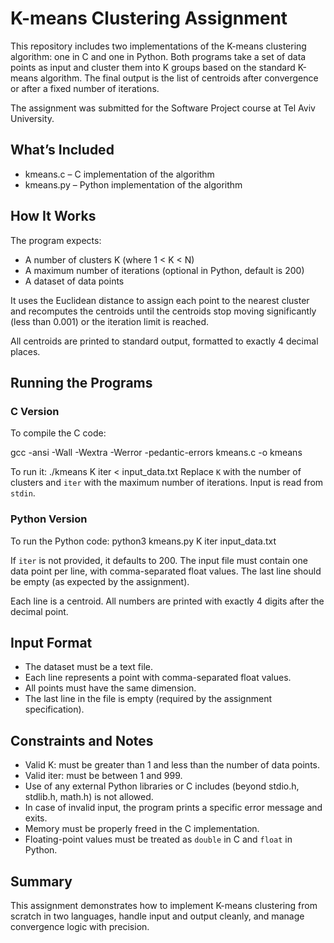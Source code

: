 # K-means Clustering Assignment

This repository includes two implementations of the K-means clustering algorithm: one in C and one in Python. Both programs take a set of data points as input and cluster them into K groups based on the standard K-means algorithm. The final output is the list of centroids after convergence or after a fixed number of iterations.

The assignment was submitted for the Software Project course at Tel Aviv University.

## What’s Included

- kmeans.c – C implementation of the algorithm
- kmeans.py – Python implementation of the algorithm

## How It Works

The program expects:
- A number of clusters K (where 1 < K < N)
- A maximum number of iterations (optional in Python, default is 200)
- A dataset of data points

It uses the Euclidean distance to assign each point to the nearest cluster and recomputes the centroids until the centroids stop moving significantly (less than 0.001) or the iteration limit is reached.

All centroids are printed to standard output, formatted to exactly 4 decimal places.

## Running the Programs

### C Version

To compile the C code:

gcc -ansi -Wall -Wextra -Werror -pedantic-errors kmeans.c -o kmeans

To run it:
./kmeans K iter < input_data.txt
Replace `K` with the number of clusters and `iter` with the maximum number of iterations. Input is read from `stdin`.

### Python Version

To run the Python code:
python3 kmeans.py K iter input_data.txt

If `iter` is not provided, it defaults to 200. The input file must contain one data point per line, with comma-separated float values. The last line should be empty (as expected by the assignment).

Each line is a centroid. All numbers are printed with exactly 4 digits after the decimal point.

## Input Format

- The dataset must be a text file.
- Each line represents a point with comma-separated float values.
- All points must have the same dimension.
- The last line in the file is empty (required by the assignment specification).

## Constraints and Notes

- Valid K: must be greater than 1 and less than the number of data points.
- Valid iter: must be between 1 and 999.
- Use of any external Python libraries or C includes (beyond stdio.h, stdlib.h, math.h) is not allowed.
- In case of invalid input, the program prints a specific error message and exits.
- Memory must be properly freed in the C implementation.
- Floating-point values must be treated as `double` in C and `float` in Python.

## Summary

This assignment demonstrates how to implement K-means clustering from scratch in two languages, handle input and output cleanly, and manage convergence logic with precision.



